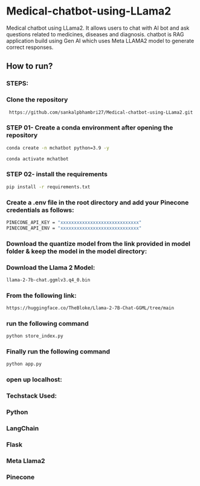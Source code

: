 # Medical-chatbot-using-LLama2
Medical chatbot using LLama2. It allows users to chat with AI bot and ask questions related to medicines, diseases and diagnosis. 
chatbot is RAG application build using Gen AI which uses Meta LLAMA2 model to generate correct responses.


## How to run?

### STEPS:
### Clone the repository

```bash
 https://github.com/sankalpbhambri27/Medical-chatbot-using-LLama2.git
 ```

 ### STEP 01- Create a conda environment after opening the repository

 ```bash
 conda create -n mchatbot python=3.9 -y

conda activate mchatbot
```
### STEP 02- install the requirements

```bash
pip install -r requirements.txt
```

### Create a .env file in the root directory and add your Pinecone credentials as follows:

```bash
PINECONE_API_KEY = "xxxxxxxxxxxxxxxxxxxxxxxxxxxxx"
PINECONE_API_ENV = "xxxxxxxxxxxxxxxxxxxxxxxxxxxxx"
```

### Download the quantize model from the link provided in model folder & keep the model in the model directory:

### Download the Llama 2 Model:

```bash
llama-2-7b-chat.ggmlv3.q4_0.bin
```

### From the following link:

```bash
https://huggingface.co/TheBloke/Llama-2-7B-Chat-GGML/tree/main
```

### run the following command

```bash
python store_index.py
```
### Finally run the following command
```bash
python app.py
```

### open up localhost:

### Techstack Used:
### Python
### LangChain
### Flask
### Meta Llama2
### Pinecone
